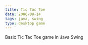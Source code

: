 ```yaml
---
title: Tic Tac Toe
date: 2006-09-14
tags: java, swing
type: desktop game
---
```


Basic Tic Tac Toe game in Java Swing
